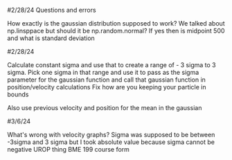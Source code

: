 #2/28/24 
Questions and errors

How exactly is the gaussian distribution supposed to work?
We talked about np.linsppace but should it be np.random.normal? If yes then is midpoint 500 and what is standard deviation

#2/28/24

Calculate constant sigma and use that to create a range of  - 3 sigma to 3 sigma.
Pick one sigma in that range and use it to pass as the sigma parameter for the gaussian function and call that gaussian function in position/velocity calculations
Fix how are you keeping your particle in bounds

Also use previous velocity and position for the mean in the gaussian

#3/6/24

What's wrong with velocity graphs?
Sigma was supposed to be between -3sigma and 3 sigma but I took absolute value because sigma cannot be negative
UROP thing
BME 199 course form
